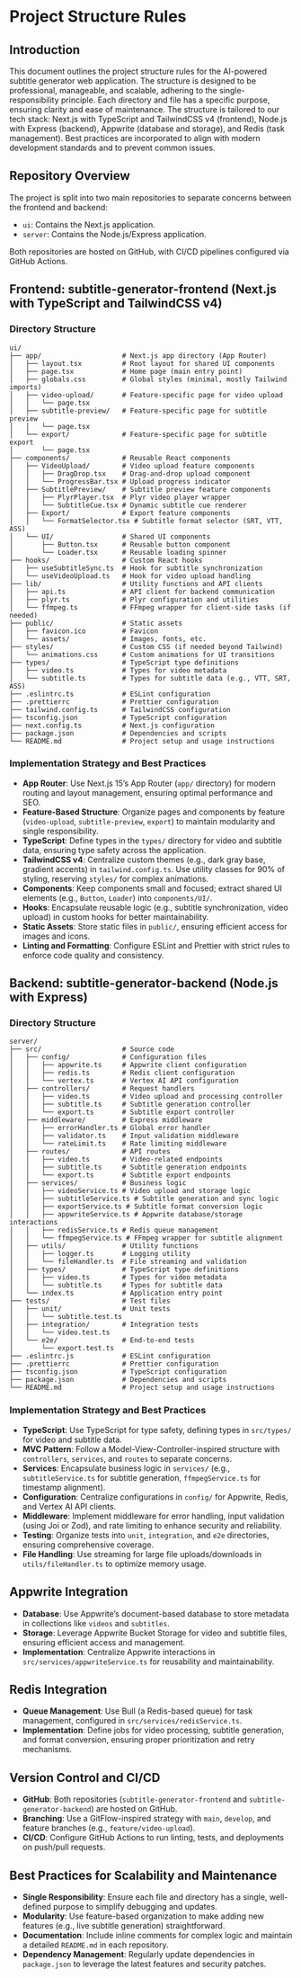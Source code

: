 # Project Structure Rules

## Introduction

This document outlines the project structure rules for the AI-powered subtitle generator web application. The structure is designed to be professional, manageable, and scalable, adhering to the single-responsibility principle. Each directory and file has a specific purpose, ensuring clarity and ease of maintenance. The structure is tailored to our tech stack: Next.js with TypeScript and TailwindCSS v4 (frontend), Node.js with Express (backend), Appwrite (database and storage), and Redis (task management). Best practices are incorporated to align with modern development standards and to prevent common issues.

## Repository Overview

The project is split into two main repositories to separate concerns between the frontend and backend:

- `ui`: Contains the Next.js application.
- `server`: Contains the Node.js/Express application.

Both repositories are hosted on GitHub, with CI/CD pipelines configured via GitHub Actions.

## Frontend: subtitle-generator-frontend (Next.js with TypeScript and TailwindCSS v4)

### Directory Structure

```
ui/
├── app/                    # Next.js app directory (App Router)
│   ├── layout.tsx          # Root layout for shared UI components
│   ├── page.tsx            # Home page (main entry point)
│   ├── globals.css         # Global styles (minimal, mostly Tailwind imports)
│   ├── video-upload/       # Feature-specific page for video upload
│   │   └── page.tsx
│   ├── subtitle-preview/   # Feature-specific page for subtitle preview
│   │   └── page.tsx
│   └── export/             # Feature-specific page for subtitle export
│       └── page.tsx
├── components/             # Reusable React components
│   ├── VideoUpload/        # Video upload feature components
│   │   ├── DragDrop.tsx    # Drag-and-drop upload component
│   │   └── ProgressBar.tsx # Upload progress indicator
│   ├── SubtitlePreview/    # Subtitle preview feature components
│   │   ├── PlyrPlayer.tsx  # Plyr video player wrapper
│   │   └── SubtitleCue.tsx # Dynamic subtitle cue renderer
│   ├── Export/             # Export feature components
│   │   └── FormatSelector.tsx # Subtitle format selector (SRT, VTT, ASS)
│   └── UI/                 # Shared UI components
│       ├── Button.tsx      # Reusable button component
│       └── Loader.tsx      # Reusable loading spinner
├── hooks/                  # Custom React hooks
│   ├── useSubtitleSync.ts  # Hook for subtitle synchronization
│   └── useVideoUpload.ts   # Hook for video upload handling
├── lib/                    # Utility functions and API clients
│   ├── api.ts              # API client for backend communication
│   ├── plyr.ts             # Plyr configuration and utilities
│   └── ffmpeg.ts           # FFmpeg wrapper for client-side tasks (if needed)
├── public/                 # Static assets
│   ├── favicon.ico         # Favicon
│   └── assets/             # Images, fonts, etc.
├── styles/                 # Custom CSS (if needed beyond Tailwind)
│   └── animations.css      # Custom animations for UI transitions
├── types/                  # TypeScript type definitions
│   ├── video.ts            # Types for video metadata
│   └── subtitle.ts         # Types for subtitle data (e.g., VTT, SRT, ASS)
├── .eslintrc.ts            # ESLint configuration
├── .prettierrc             # Prettier configuration
├── tailwind.config.ts      # TailwindCSS configuration
├── tsconfig.json           # TypeScript configuration
├── next.config.ts          # Next.js configuration
├── package.json            # Dependencies and scripts
└── README.md               # Project setup and usage instructions
```

### Implementation Strategy and Best Practices

- **App Router**: Use Next.js 15’s App Router (`app/` directory) for modern routing and layout management, ensuring optimal performance and SEO.
- **Feature-Based Structure**: Organize pages and components by feature (`video-upload`, `subtitle-preview`, `export`) to maintain modularity and single responsibility.
- **TypeScript**: Define types in the `types/` directory for video and subtitle data, ensuring type safety across the application.
- **TailwindCSS v4**: Centralize custom themes (e.g., dark gray base, gradient accents) in `tailwind.config.ts`. Use utility classes for 90% of styling, reserving `styles/` for complex animations.
- **Components**: Keep components small and focused; extract shared UI elements (e.g., `Button`, `Loader`) into `components/UI/`.
- **Hooks**: Encapsulate reusable logic (e.g., subtitle synchronization, video upload) in custom hooks for better maintainability.
- **Static Assets**: Store static files in `public/`, ensuring efficient access for images and icons.
- **Linting and Formatting**: Configure ESLint and Prettier with strict rules to enforce code quality and consistency.

## Backend: subtitle-generator-backend (Node.js with Express)

### Directory Structure

```
server/
├── src/                    # Source code
│   ├── config/             # Configuration files
│   │   ├── appwrite.ts     # Appwrite client configuration
│   │   ├── redis.ts        # Redis client configuration
│   │   └── vertex.ts       # Vertex AI API configuration
│   ├── controllers/        # Request handlers
│   │   ├── video.ts        # Video upload and processing controller
│   │   ├── subtitle.ts     # Subtitle generation controller
│   │   └── export.ts       # Subtitle export controller
│   ├── middleware/         # Express middleware
│   │   ├── errorHandler.ts # Global error handler
│   │   ├── validator.ts    # Input validation middleware
│   │   └── rateLimit.ts    # Rate limiting middleware
│   ├── routes/             # API routes
│   │   ├── video.ts        # Video-related endpoints
│   │   ├── subtitle.ts     # Subtitle generation endpoints
│   │   └── export.ts       # Subtitle export endpoints
│   ├── services/           # Business logic
│   │   ├── videoService.ts # Video upload and storage logic
│   │   ├── subtitleService.ts # Subtitle generation and sync logic
│   │   ├── exportService.ts # Subtitle format conversion logic
│   │   ├── appwriteService.ts # Appwrite database/storage interactions
│   │   ├── redisService.ts # Redis queue management
│   │   └── ffmpegService.ts # FFmpeg wrapper for subtitle alignment
│   ├── utils/              # Utility functions
│   │   ├── logger.ts       # Logging utility
│   │   └── fileHandler.ts  # File streaming and validation
│   ├── types/              # TypeScript type definitions
│   │   ├── video.ts        # Types for video metadata
│   │   └── subtitle.ts     # Types for subtitle data
│   └── index.ts            # Application entry point
├── tests/                  # Test files
│   ├── unit/               # Unit tests
│   │   └── subtitle.test.ts
│   ├── integration/        # Integration tests
│   │   └── video.test.ts
│   └── e2e/                # End-to-end tests
│       └── export.test.ts
├── .eslintrc.js            # ESLint configuration
├── .prettierrc             # Prettier configuration
├── tsconfig.json           # TypeScript configuration
├── package.json            # Dependencies and scripts
└── README.md               # Project setup and usage instructions
```

### Implementation Strategy and Best Practices

- **TypeScript**: Use TypeScript for type safety, defining types in `src/types/` for video and subtitle data.
- **MVC Pattern**: Follow a Model-View-Controller-inspired structure with `controllers`, `services`, and `routes` to separate concerns.
- **Services**: Encapsulate business logic in `services/` (e.g., `subtitleService.ts` for subtitle generation, `ffmpegService.ts` for timestamp alignment).
- **Configuration**: Centralize configurations in `config/` for Appwrite, Redis, and Vertex AI API clients.
- **Middleware**: Implement middleware for error handling, input validation (using Joi or Zod), and rate limiting to enhance security and reliability.
- **Testing**: Organize tests into `unit`, `integration`, and `e2e` directories, ensuring comprehensive coverage.
- **File Handling**: Use streaming for large file uploads/downloads in `utils/fileHandler.ts` to optimize memory usage.

## Appwrite Integration

- **Database**: Use Appwrite’s document-based database to store metadata in collections like `videos` and `subtitles`.
- **Storage**: Leverage Appwrite Bucket Storage for video and subtitle files, ensuring efficient access and management.
- **Implementation**: Centralize Appwrite interactions in `src/services/appwriteService.ts` for reusability and maintainability.

## Redis Integration

- **Queue Management**: Use Bull (a Redis-based queue) for task management, configured in `src/services/redisService.ts`.
- **Implementation**: Define jobs for video processing, subtitle generation, and format conversion, ensuring proper prioritization and retry mechanisms.

## Version Control and CI/CD

- **GitHub**: Both repositories (`subtitle-generator-frontend` and `subtitle-generator-backend`) are hosted on GitHub.
- **Branching**: Use a GitFlow-inspired strategy with `main`, `develop`, and feature branches (e.g., `feature/video-upload`).
- **CI/CD**: Configure GitHub Actions to run linting, tests, and deployments on push/pull requests.

## Best Practices for Scalability and Maintenance

- **Single Responsibility**: Ensure each file and directory has a single, well-defined purpose to simplify debugging and updates.
- **Modularity**: Use feature-based organization to make adding new features (e.g., live subtitle generation) straightforward.
- **Documentation**: Include inline comments for complex logic and maintain a detailed `README.md` in each repository.
- **Dependency Management**: Regularly update dependencies in `package.json` to leverage the latest features and security patches.

